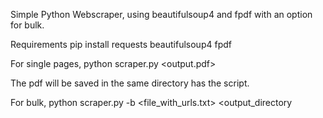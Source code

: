 Simple Python Webscraper, using beautifulsoup4 and fpdf with an option for bulk.

Requirements pip install requests beautifulsoup4 fpdf

For single pages, python scraper.py <URL> <output.pdf>

The pdf will be saved in the same directory has the script.

For bulk, python scraper.py -b <file_with_urls.txt> <output_directory
